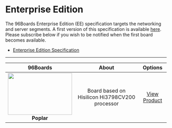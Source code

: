 # Enterprise Edition

The 96Boards Enterprise Edition (EE) specification targets the networking and server segments. A first version of this specification is available [here](http://www.96boards.org/ee-specification). Please subscribe below if you wish to be notified when the first board becomes available.

- [Enterprise Edition Specification](http://www.96boards.org/ee-specification)

***

| 96Boards                                | About                                                   | Options                                 | 
|:---------------------------------------:|:-------------------------------------------------------:|:--------------------:|
| <img src="https://github.com/96boards/documentation/blob/master/EnterpriseEdition/Poplar/AdditionalDocs/Images/Images_Board/Poplar_Front_SD.png?raw=true" data-canonical-src="https://github.com/96boards/documentation/blob/master/EnterpriseEdition/Poplar/AdditionalDocs/Images/Images_Board/Poplar_Front_SD.png?raw=true" width="200" height="130" /><br> **Poplar** | Board based on Hisilicon Hi3798CV200 processor  | [View Product](Poplar/README.md)<br> |

